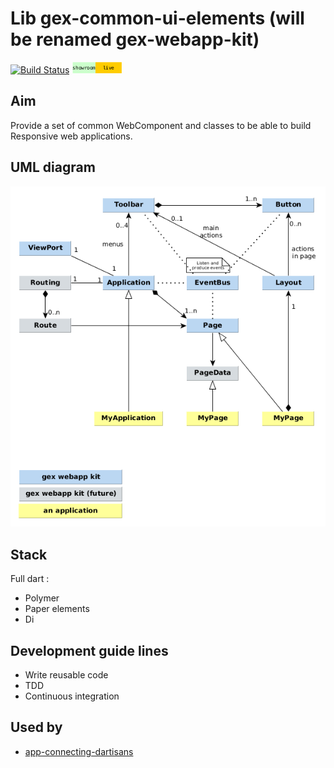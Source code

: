 # Lib gex-common-ui-elements (will be renamed gex-webapp-kit)

[![Build Status](https://drone.io/github.com/GeReinhart/dart-gex-common-ui-elements/status.png)](https://drone.io/github.com/GeReinhart/dart-gex-common-ui-elements/latest) [![Show Room live](https://raw.githubusercontent.com/GeReinhart/app-connecting-dartisans/master/doc/images/showRoomLive.png)](https://gex-common-ui-elements.herokuapp.com/)

## Aim

Provide a set of common WebComponent and classes to be able to build Responsive web applications. 

## UML diagram

[![UML diagram](https://raw.githubusercontent.com/GeReinhart/dart-gex-common-ui-elements/master/doc/graph/images/gex_common_ui_elements.png)](https://raw.githubusercontent.com/GeReinhart/dart-gex-common-ui-elements/master/doc/graph/images/gex_common_ui_elements.png)

## Stack

Full dart :
- Polymer
- Paper elements
- Di

## Development guide lines
- Write reusable code
- TDD 
- Continuous integration

## Used by 
- [app-connecting-dartisans][2]


[2]: https://github.com/GeReinhart/app-connecting-dartisans
